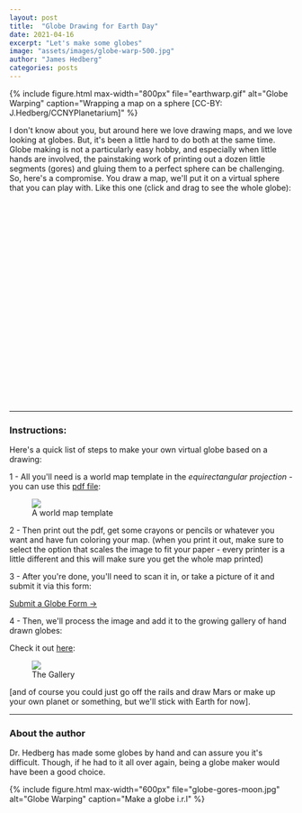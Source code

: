 ```yaml
---
layout: post
title:  "Globe Drawing for Earth Day"
date: 2021-04-16
excerpt: "Let's make some globes"
image: "assets/images/globe-warp-500.jpg"
author: "James Hedberg"
categories: posts
---
```




{%
include figure.html
max-width="800px"
file="earthwarp.gif" alt="Globe Warping"
caption="Wrapping a map on a sphere [CC-BY: J.Hedberg/CCNYPlanetarium]"
%}

I don't know about you, but around here we love drawing maps, and we love looking at globes. But, it's been a little hard to do both at the same time. Globe making is not a particularly easy hobby, and especially when little hands are involved, the painstaking work of printing out a dozen little segments (gores) and gluing them to a perfect sphere can be challenging. So, here's a compromise. You draw a map, we'll put it on a virtual sphere that you can play with. Like this one (click and drag to see the whole globe):

<canvas id="c" style="display: block; padding: 5px;
  width: 80%;
  height: 350px;
  margin: auto;"></canvas>

---

### Instructions:

Here's a quick list of steps to make your own virtual globe based on a drawing:

1 - All you'll need is a world map template in the *equirectangular projection* - you can use this <a href="{{base.url}}/assets/dynamic-media/globes/worldmap-template.pdf">pdf file</a>:


<div class="row">
<figure class="figure d-block mx-auto" style="max-width: 300px;">
<a href="{{base.url}}/assets/dynamic-media/globes/worldmap-template.pdf"><img class="figure-img img-fluid" src="{{base.url}}/assets/images/map-template.jpg"/></a>
   <figcaption class="figure-caption">A world map template</figcaption>
</figure>
</div>




2 - Then print out the pdf, get some crayons or pencils or whatever you want and have fun coloring your map. (when you print it out, make sure to select the option that scales the image to fit your paper - every printer is a little different and this will make sure you get the whole map printed)

3 - After you're done, you'll need to scan it in, or take a picture of it and submit it via this form:

<a href="https://docs.google.com/forms/d/e/1FAIpQLSea36PxYpKEelEz1ogO7Bb7XgUsOYOlIiU5gGtLadPHxuCexQ/viewform?usp=sf_link" class="btn btn-primary" target="_blank">Submit a Globe Form &rarr;</a>

4 - Then, we'll process the image and add it to the growing gallery of hand drawn globes:

Check it out <a href="{{base.url}}/kids-draw-planets/">here</a>:

<div class="row">
<figure class="figure d-block mx-auto" style="max-width: 300px;">
<a href="{{base.url}}/kids-draw-planets/"><img class="figure-img img-fluid" src="{{base.url}}/assets/images/gallery-thumb.jpg"/></a>
   <figcaption class="figure-caption">The Gallery</figcaption>
</figure>
</div>


[and of course you could just go off the rails and draw Mars or make up your own planet or something, but we'll stick with Earth for now].

---

### About the author

Dr. Hedberg has made some globes by hand and can assure you it's difficult. Though, if he had to it all over again, being a globe maker would have been a good choice.

{%
include figure.html
max-width="600px"
file="globe-gores-moon.jpg" alt="Globe Warping"
caption="Make a globe i.r.l"
%}

<script type="module">

  import * as THREE from '{{base.url}}/assets/javascript/threejs/three.module.js';
  import { OrbitControls } from '{{base.url}}/assets/javascript/threejs/OrbitControls.js';

function main() {
const canvas = document.querySelector('#c');
const renderer = new THREE.WebGLRenderer({canvas});

const fov = 75;
const aspect = 2;  // the canvas default
const near = 0.1;
const far = 5;
const camera = new THREE.PerspectiveCamera(fov, aspect, near, far);
camera.position.z = 2;

const scene = new THREE.Scene();

{
  const color = 0xFFFFFF;
  const intensity = 1;
  const light = new THREE.DirectionalLight(color, intensity);
  light.position.set(-1, 2, 4);
  scene.add(light);
}

const controls = new OrbitControls( camera, canvas );
controls.minDistance = 1.5;
controls.maxDistance = 5;
controls.enablePan = false;
controls.enableZoom = true;


const geometry = new THREE.SphereGeometry( 1, 64, 32 );
geometry.name = "theGlobe";
const material = new THREE.MeshStandardMaterial({
  roughness: 1
});

const textureLoader = new THREE.TextureLoader();
textureLoader.load("{{base.url}}/assets/dynamic-media/globes/globe-drawings/earth-jah.jpg", function(map) {

  map.anisotropy = 8;

  material.map = map;
  material.needsUpdate = true;
  material.opacity = 1;

});
const theGlobe = new THREE.Mesh( geometry, material )
theGlobe.name = "theGlobe"
scene.add( theGlobe);


function resizeRendererToDisplaySize(renderer) {
  const canvas = renderer.domElement;
  const width = canvas.clientWidth;
  const height = canvas.clientHeight;
  const needResize = canvas.width !== width || canvas.height !== height;
  if (needResize) {
    renderer.setSize(width, height, false);
  }
  return needResize;
}

function render(time) {
  time *= 0.0001;

  theGlobe.rotation.y = time;
  if (resizeRendererToDisplaySize(renderer)) {
    const canvas = renderer.domElement;
    camera.aspect = canvas.clientWidth / canvas.clientHeight;
    camera.updateProjectionMatrix();
  }



  renderer.render(scene, camera);

  requestAnimationFrame(render);
}

requestAnimationFrame(render);
}

main();


</script>
